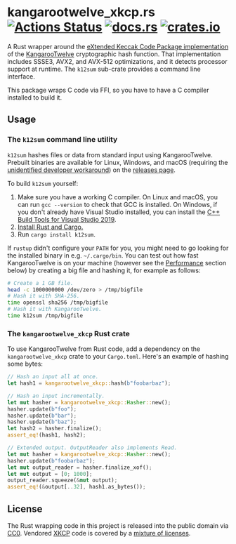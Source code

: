 # kangarootwelve_xkcp.rs [![Actions Status](https://github.com/oconnor663/kangarootwelve_xkcp.rs/workflows/tests/badge.svg)](https://github.com/oconnor663/kangarootwelve_xkcp.rs/actions) [![docs.rs](https://docs.rs/kangarootwelve_xkcp/badge.svg)](https://docs.rs/kangarootwelve_xkcp) [![crates.io](https://img.shields.io/crates/v/kangarootwelve_xkcp.svg)](https://crates.io/crates/kangarootwelve_xkcp)

A Rust wrapper around the [eXtended Keccak Code Package
implementation](https://github.com/XKCP/K12) of the
[KangarooTwelve](https://keccak.team/kangarootwelve.html) cryptographic
hash function. That implementation includes SSSE3, AVX2, and AVX-512
optimizations, and it detects processor support at runtime. The `k12sum`
sub-crate provides a command line interface.

This package wraps C code via FFI, so you have to have a C compiler
installed to build it.

## Usage

### The `k12sum` command line utility

`k12sum` hashes files or data from standard input using KangarooTwelve.
Prebuilt binaries are available for Linux, Windows, and macOS (requiring
the [unidentified developer
workaround](https://support.apple.com/guide/mac-help/open-a-mac-app-from-an-unidentified-developer-mh40616/mac))
on the [releases page](https://github.com/oconnor663/kangarootwelve_xkcp.rs/releases).

To build `k12sum` yourself:

1. Make sure you have a working C compiler. On Linux and macOS, you can
   run `gcc --version` to check that GCC is installed. On Windows, if
   you don't already have Visual Studio installed, you can install the
   [C++ Build Tools for Visual Studio
   2019](https://visualstudio.microsoft.com/downloads/#build-tools-for-visual-studio-2019).
2. [Install Rust and Cargo.](https://doc.rust-lang.org/cargo/getting-started/installation.html)
3. Run `cargo install k12sum`.

If `rustup` didn't configure your `PATH` for you, you might need to go
looking for the installed binary in e.g. `~/.cargo/bin`. You can test
out how fast KangarooTwelve is on your machine (however see the
[Performance](#performance) section below) by creating a big file and
hashing it, for example as follows:

```bash
# Create a 1 GB file.
head -c 1000000000 /dev/zero > /tmp/bigfile
# Hash it with SHA-256.
time openssl sha256 /tmp/bigfile
# Hash it with KangarooTwelve.
time k12sum /tmp/bigfile
```

### The `kangarootwelve_xkcp` Rust crate

To use KangarooTwelve from Rust code, add a dependency on the
`kangarootwelve_xkcp` crate to your `Cargo.toml`. Here's an example of
hashing some bytes:

```rust
// Hash an input all at once.
let hash1 = kangarootwelve_xkcp::hash(b"foobarbaz");

// Hash an input incrementally.
let mut hasher = kangarootwelve_xkcp::Hasher::new();
hasher.update(b"foo");
hasher.update(b"bar");
hasher.update(b"baz");
let hash2 = hasher.finalize();
assert_eq!(hash1, hash2);

// Extended output. OutputReader also implements Read.
let mut hasher = kangarootwelve_xkcp::Hasher::new();
hasher.update(b"foobarbaz");
let mut output_reader = hasher.finalize_xof();
let mut output = [0; 1000];
output_reader.squeeze(&mut output);
assert_eq!(&output[..32], hash1.as_bytes());
```

## License

The Rust wrapping code in this project is released into the public
domain via [CC0](https://creativecommons.org/publicdomain/zero/1.0/).
Vendored [XKCP](https://github.com/XKCP/XKCP) code is covered by a
[mixture of
licenses](https://github.com/XKCP/XKCP#under-which-license-is-the-xkcp-distributed).
